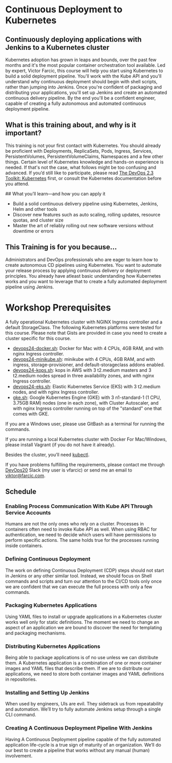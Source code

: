 # Continuous Deployment to Kubernetes

## Continuously deploying applications with Jenkins to a Kubernetes cluster

Kubernetes adoption has grown in leaps and bounds, over the past few months and it's the most popular container orchestration tool available. Led by expert, Victor Farcic, this course will help you start using Kubernetes to build a solid deployment pipeline. You'll work with the Kube API and you'll understand why continuous deployment should begin with shell scripts, rather than jumping into Jenkins. Once you're confident of packaging and distributing your applications, you'll set up Jenkins and create an automated continuous delivery pipeline. By the end you'll be a confident engineer, capable of creating a fully autonomous and automated continuous deployment pipeline.

## What is this training about, and why is it important?

This training is not your first contact with Kubernetes. You should already be proficient with Deployments, ReplicaSets, Pods, Ingress, Services, PersistentVolumes, PersistentVolumeClaims, Namespaces and a few other things. Certain level of Kubernetes knowledge and hands-on experience is needed. If that's not the case, what follows might be too confusing and advanced. If you’d still like to participate, please read [The DevOps 2.3 Toolkit: Kubernetes](https://amzn.to/2GvzDjy) first, or consult the Kubernetes documentation before you attend.

## What you’ll learn—and how you can apply it

* Build a solid continuous delivery pipeline using Kubernetes, Jenkins, Helm and other tools
* Discover new features such as auto scaling, rolling updates, resource quotas, and cluster size
* Master the art of reliably rolling out new software versions without downtime or errors

## This Training is for you because…

Administrators and DevOps professionals who are eager to learn how to create autonomous CD pipelines using Kubernetes. You want to automate your release process by applying continuous delivery or deployment principles. You already have atleast basic understanding how Kubernetes works and you want to leverage that to create a fully automated deployment pipeline using Jenkins.

# Workshop Prerequisites

A fully operational Kubernetes cluster with NGINX Ingress controller and a default StorageClass. The following Kubernetes platforms were tested for this course. Please note that Gists are provided in case you need to create a cluster specific for this course.

* [devops24-docker.sh](https://gist.github.com/vfarcic/3fbf532b1716d40ae60552baf83b8ed1): Docker for Mac with 4 CPUs, 4GB RAM, and with nginx Ingress controller.
* [devops24-minikube.sh](https://gist.github.com/vfarcic/f5863c66867bbe87722998683ea20c41): minikube with 4 CPUs, 4GB RAM, and with ingress, storage-provisioner, and default-storageclass addons enabled.
* [devops24-kops.sh](https://gist.github.com/vfarcic/0552be5ccbd5c8d7f87a9dfadb5e66dc): kops in AWS with 3 t2.medium masters and 3 t2.medium nodes spread in three availability zones, and with nginx Ingress controller.
* [devops24-eks.sh](https://gist.github.com/vfarcic/b6ed77d257964fa2e19c2722739ddad6): Elastic Kubernetes Service (EKS) with 3 t2.medium nodes, and with nginx Ingress controller.
* [gke.sh](https://gist.github.com/5c52c165bf9c5002fedb61f8a5d6a6d1): Google Kubernetes Engine (GKE) with 3 n1-standard-1 (1 CPU, 3.75GB RAM) nodes (one in each zone), with Cluster Autoscaler, and with nginx Ingress controller running on top of the "standard" one that comes with GKE.

If you are a Windows user, please use GitBash as a terminal for running the commands.

If you are running a local Kubernetes cluster with Docker For Mac/Windows, please install Vagrant (if you do not have it already).

Besides the cluster, you’ll need [kubectl](https://kubernetes.io/docs/tasks/tools/install-kubectl/).

If you have problems fulfilling the requirements, please contact me through [DevOps20](http://slack.devops20toolkit.com/) Slack (my user is vfarcic) or send me an email to viktor@farcic.com.

## Schedule

### Enabling Process Communication With Kube API Through Service Accounts

Humans are not the only ones who rely on a cluster. Processes in containers often need to invoke Kube API as well. When using RBAC for authentication, we need to decide which users will have permissions to perform specific actions. The same holds true for the processes running inside containers.

### Defining Continuous Deployment

The work on defining Continuous Deployment (CDP) steps should not start in Jenkins or any other similar tool. Instead, we should focus on Shell commands and scripts and turn our attention to the CI/CD tools only once we are confident that we can execute the full process with only a few commands.

### Packaging Kubernetes Applications

Using YAML files to install or upgrade applications in a Kubernetes cluster works well only for static definitions. The moment we need to change an aspect of an application we are bound to discover the need for templating and packaging mechanisms.

### Distributing Kubernetes Applications

Being able to package applications is of no use unless we can distribute them. A Kubernetes application is a combination of one or more container images and YAML files that describe them. If we are to distribute our applications, we need to store both container images and YAML definitions in repositories.

### Installing and Setting Up Jenkins

When used by engineers, UIs are evil. They sidetrack us from repeatability and automation. We’ll try to fully automate Jenkins setup through a single CLI command.

### Creating A Continuous Deployment Pipeline With Jenkins

Having A Continuous Deployment pipeline capable of the fully automated application life-cycle is a true sign of maturity of an organization. We’ll do our best to create a pipeline that works without any manual (human) involvement.